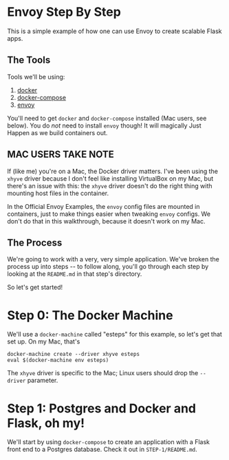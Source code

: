 Envoy Step By Step
==================

This is a simple example of how one can use Envoy to create scalable Flask apps.

The Tools
---------

Tools we'll be using:

1. [docker](https://www.docker.com/)
2. [docker-compose](https://docs.docker.com/compose/)
3. [envoy](https://lyft.github.io/envoy/)

You'll need to get `docker` and `docker-compose` installed (Mac users, see below). You do _not_ need to install `envoy` though! It will magically Just Happen as we build containers out.

MAC USERS TAKE NOTE
-------------------

If (like me) you're on a Mac, the Docker driver matters. I've been using the `xhyve` driver because I don't feel like installing VirtualBox on my Mac, but there's an issue with this: the `xhyve` driver doesn't do the right thing with mounting host files in the container. 

In the Official Envoy Examples, the `envoy` config files are mounted in containers, just to make things easier when tweaking `envoy` configs. We don't do that in this walkthrough, because it doesn't work on my Mac.

The Process
-----------

We're going to work with a very, very simple application. We've broken the process up into steps -- to follow along, you'll go through each step by looking at the `README.md` in that step's directory.

So let's get started!

Step 0: The Docker Machine
==========================

We'll use a `docker-machine` called "esteps" for this example, so let's get that set up. On my Mac, that's

```
docker-machine create --driver xhyve esteps
eval $(docker-machine env esteps)
```

The `xhyve` driver is specific to the Mac; Linux users should drop the `--driver` parameter.

Step 1: Postgres and Docker and Flask, oh my!
=============================================

We'll start by using `docker-compose` to create an application with a Flask front end to a Postgres database. Check it out in `STEP-1/README.md`.

